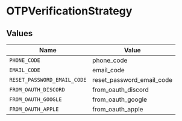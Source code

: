 # OTPVerificationStrategy


## Values

| Name                        | Value                       |
| --------------------------- | --------------------------- |
| `PHONE_CODE`                | phone_code                  |
| `EMAIL_CODE`                | email_code                  |
| `RESET_PASSWORD_EMAIL_CODE` | reset_password_email_code   |
| `FROM_OAUTH_DISCORD`        | from_oauth_discord          |
| `FROM_OAUTH_GOOGLE`         | from_oauth_google           |
| `FROM_OAUTH_APPLE`          | from_oauth_apple            |